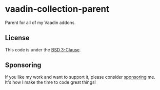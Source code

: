 # vaadin-collection-parent
 
Parent for all of my Vaadin addons.

## License

This code is under the [BSD 3-Clause](LICENSE.txt).

## Sponsoring

If you like my work and want to support it, please consider [sponsoring](https://github.com/sponsors/oliveryasuna) me. It's how I make the time to code great things!
